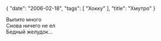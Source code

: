 {
   "date": "2006-02-18",
   "tags": [
      "Хокку"
   ],
   "title": "Хмутро"
}

Выпито много  
Снова ничего не ел  
Бедный желудок...
